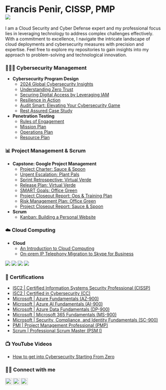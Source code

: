 <h1>Francis Penir, CISSP, PMP <br/> <a href="https://www.linkedin.com/in/francis-penir/"><img src="https://img.shields.io/badge/-LinkedIn-0072b1?&style=for-the-badge&logo=linkedin&logoColor=white" /></a></h1>

I am a Cloud Security and Cyber Defense expert and my professional focus lies in leveraging technology to address complex challenges effectively. With a commitment to excellence, I navigate the intricate landscape of cloud deployments and cybersecurity measures with precision and expertise. Feel free to explore my repositories to gain insights into my approach to problem-solving and technological innovation.

### 🧑🏻‍💻 Cybersecurity Management

- <b>Cybersecurity Program Design</b>
  - [2024 Global Cybersecurity Insights](https://docs.google.com/presentation/d/14B1BEU2jppMRtL90yaFZMuV5Wjevtrd1Ja938nOhX7k/edit?usp=sharing)
  - [Understanding Zero Trust](https://docs.google.com/document/d/1EYBs4wyMOl59KQDn7B6YtznGZ6IDCh0FAu6nd57HcbQ/edit?usp=sharing)
  - [Securing Digital Access by Leveraging IAM](https://docs.google.com/document/d/1S9TJK1jTWDyzqNFcT2qZMeZCxE8cZmBH9FeJ0ZBScgc/edit?usp=sharing)
  - [Resilience in Action](https://docs.google.com/document/d/1JeFjaHTR7DTbDcSIVn1KnGNUIkA6f4OXlu2tB-H8IPQ/edit?tab=t.0)
  - [Audit Smart: Elevating Your Cybersecurity Game](https://docs.google.com/document/d/1OFMzI3Q2fiTAeNbLGW6BUD8WrQwHjuJ7YSazxEfk5sE/edit?tab=t.0)
  - [Rest Assured Case Study](https://docs.google.com/document/d/1wsSK29YEzHoI8g7vMNxRLar9QqflR4WBQl-oCRd3lEo/edit?usp=sharing)
- <b>Penetration Testing</b>
  - [Rules of Engagement](https://docs.google.com/document/d/1j93bt6MnAK8jUw7OVdEb3VE-MCz3uqPcnOyquDGWWqY/edit#heading=h.lntg56ljm653)
  - [Mission Plan](https://docs.google.com/document/d/1uK814iDM4Jxt9-xehDKLQ09ltPErdD_3HtcAvG0TA7I/edit#heading=h.lntg56ljm653)
  - [Operations Plan](https://docs.google.com/document/d/1VNBKHj8Z3R8iaxzhynd8KmZjT1wX9Gb8b_VE76Tkgr8/edit#heading=h.lntg56ljm653)
  - [Resource Plan](https://docs.google.com/document/d/1xFfB-N77_TQr3EIhaebo_2Eoz5i8YmwLHkKlSewy-ck/edit#heading=h.lntg56ljm653)

### 📊 Project Management & Scrum
 
- <b>Capstone: Google Project Management</b>
  - [Project Charter: Sauce & Spoon](https://docs.google.com/document/d/1qbCvms0JqD7ecJ-4p6uC8npesYgPsxJ-VULnfswgjzs/edit?usp=sharing&resourcekey=0-cr3_GpYn0wd4FY2VFTMFLg)
  - [Urgent Escalation: Plant Pals](https://docs.google.com/document/d/1cBhWc0icNVuaMapoWWfWWioy8YDjREM6qg00Bjxs7-4/edit?usp=sharing)
  - [Sprint Retrospective: Virtual Verde](https://docs.google.com/document/d/1ZAzCwx3-kr-RMqbsbo-f0wkVYlABpbV_Tx2PVxopeUw/edit?usp=sharing)
  - [Release Plan: Virtual Verde](https://docs.google.com/document/d/1gyMXGY-lLA6P7TiuOjyvVQVb0mv-_kjshu4_Pl4g6sc/edit?usp=sharing)
  - [SMART Goals: Office Green](https://docs.google.com/document/d/1Ni7rSvSLXsHEdc1ZID6-wgcnvfl_ww-DKp3NU97GMLM/edit?usp=sharing)
  - [Project Closeout Report: Ops & Training Plan](https://docs.google.com/document/d/1hL0Z3ineez7LRDbAGNvjdvbiq6A8rriRLbp0Zx_8t08/edit?usp=sharing&resourcekey=0-9vCXuFHupKghdCCsaixgOQ)
  - [Risk Management Plan: Office Green](https://docs.google.com/document/d/1anNknRWKylGK6Lfx48LYPoKQv72rtbcXx0uCW9uJ3bI/edit?usp=sharing)
  - [Project Closeout Report: Sauce & Spoon](https://docs.google.com/document/d/1wz2GL5SGQ6OSXFbRIZhXwBtlWHKlu4teUiPm22NBtKA/edit?usp=sharing)
- <b>Scrum</b>
  - [Kanban: Building a Personal Website](https://github.com/users/francis-penir/projects/2)
 
### ☁️ Cloud Computing
- <b>Cloud</b>
  - [An Introduction to Cloud Computing](https://docs.google.com/document/d/1fjyrV5Il_j5BpRcyUYarS65IwGro4apru6E4RBYzNPA/edit?tab=t.0)
  - [On-prem IP Telephony Migration to Skype for Business](https://docs.google.com/document/d/1VXv1O5-lf-_TGdhDcRhAaScRV64OJGcNGYg-LY8Q9sU/edit?usp=sharing)
<div>
  
<img src="https://img.shields.io/badge/-VMware-0078D4?style=for-the-badge&logo=VMware&logoColor=white" />
<img src="https://img.shields.io/badge/-Amazon_AWS-232F3E?style=for-the-badge&logo=amazon-aws&logoColor=white" />
<img src="https://img.shields.io/badge/-Citrix-1769FF?style=for-the-badge&logo=Citrix&logoColor=white" />
<img src="https://img.shields.io/badge/-Azure-0089D6?style=for-the-badge&logo=microsoft-azure&logoColor=white" />

</div>



### 🏅 Certifications

- [ISC2 | Certified Information Systems Security Professional (CISSP)](https://www.credly.com/badges/f488948a-3ac6-419e-83d0-1a3e393d0655/public_url)
- [ISC2 | Certified in Cybersecurity (CC)](https://www.credly.com/badges/a0fcf802-a2bf-4460-9d05-5daa8bd6464f/public_url)
- [Microsoft | Azure Fundamentals (AZ-900)](https://learn.microsoft.com/api/credentials/share/en-us/Francis-Penir/48DFA2E599052B4D?sharingId=B65DDB25E7D67F6F)
- [Microsoft | Azure AI Fundamentals (AI-900)](https://learn.microsoft.com/api/credentials/share/en-us/Francis-Penir/D125BE812A56B1CE?sharingId=B65DDB25E7D67F6F)
- [Microsoft | Azure Data Fundamentals (DP-900)](https://learn.microsoft.com/api/credentials/share/en-us/Francis-Penir/2BC6B9ECA1674E7A?sharingId=B65DDB25E7D67F6F)
- [Microsoft | Microsoft 365 Fundamentals (MS-900)](https://learn.microsoft.com/api/credentials/share/en-us/Francis-Penir/73559FA84446339F?sharingId=B65DDB25E7D67F6F)
- [Microsoft | Security, Compliance, and Identity Fundamentals (SC-900)](https://learn.microsoft.com/api/credentials/share/en-us/Francis-Penir/6630025D0FBC6342?sharingId=B65DDB25E7D67F6F)
- [PMI | Project Management Professional (PMP)](https://www.credly.com/badges/7f691464-f58e-4cda-b001-871870ecb398/public_url)
- [Scrum | Professional Scrum Master (PSM I)](https://www.credly.com/badges/fc5f102b-f174-4675-88ff-baf98ae5d4e4/public_url)

### 📺 YouTube Videos

- [How to get into Cybersecurity Starting From Zero](https://www.youtube.com/watch?v=a83ASGn_V_s)

### 🤳🏾 Connect with me

[<img align="left" alt="JoshMadakor | YouTube" width="22px" src="https://cdn.jsdelivr.net/npm/simple-icons@v3/icons/youtube.svg" />][youtube]
[<img align="left" alt="JoshMadakor | LinkedIn" width="22px" src="https://cdn.jsdelivr.net/npm/simple-icons@v3/icons/linkedin.svg" />][linkedin]
[<img align="left" alt="JoshMadakor | Instagram" width="22px" src="https://cdn.jsdelivr.net/npm/simple-icons@v3/icons/instagram.svg" />][instagram]

[youtube]: https://www.youtube.com/c/joshmadakor
[instagram]: https://www.instagram.com/studio2500k/
[linkedin]: https://linkedin.com/in/francis-penir

<!--
**joshmadakor1/joshmadakor1** is a ✨ _special_ ✨ repository because its `README.md` (this file) appears on your GitHub profile.

Here are some ideas to get you started:

- 🔭 I’m currently working on ...
- 🌱 I’m currently learning ...
- 👯 I’m looking to collaborate on ...
- 🤔 I’m looking for help with ...
- 💬 Ask me about ...
- 📫 How to reach me: ...
- 😄 Pronouns: ...
- ⚡ Fun fact: ...
-->

